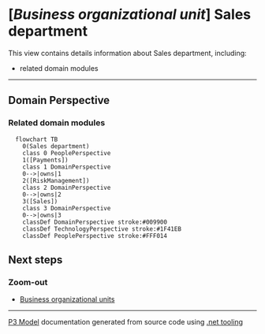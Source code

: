 ﻿
# [*Business organizational unit*] Sales department

This view contains details information about Sales department, including:
- related domain modules  

---



## Domain Perspective


### Related domain modules

```mermaid
  flowchart TB
    0(Sales department)
    class 0 PeoplePerspective
    1([Payments])
    class 1 DomainPerspective
    0-->|owns|1
    2([RiskManagement])
    class 2 DomainPerspective
    0-->|owns|2
    3([Sales])
    class 3 DomainPerspective
    0-->|owns|3
    classDef DomainPerspective stroke:#009900
    classDef TechnologyPerspective stroke:#1F41EB
    classDef PeoplePerspective stroke:#FFF014
```

## Next steps


### Zoom-out

- [Business organizational units](../Business_Organizational_Units.md)

---

[P3 Model](https://github.com/P3-model/P3-model) documentation generated from source code using [.net tooling](https://github.com/P3-model/P3-model-dotnet)